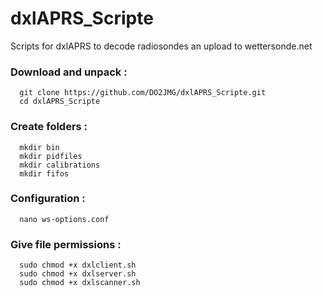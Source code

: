 # dxlAPRS_Scripte

Scripts for dxlAPRS to decode radiosondes an upload to wettersonde.net

### Download and unpack :

```
  git clone https://github.com/DO2JMG/dxlAPRS_Scripte.git
  cd dxlAPRS_Scripte
```

### Create folders :

```
  mkdir bin
  mkdir pidfiles
  mkdir calibrations
  mkdir fifos
```

### Configuration :

```
  nano ws-options.conf
```

### Give  file permissions :

```
  sudo chmod +x dxlclient.sh
  sudo chmod +x dxlserver.sh
  sudo chmod +x dxlscanner.sh
```
